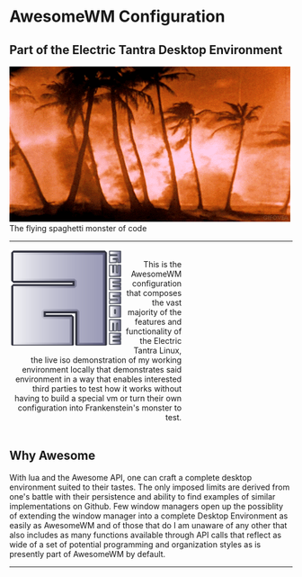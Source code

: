 <h1>AwesomeWM Configuration</h1>
<h2>Part of the Electric Tantra Desktop Environment</h2>
<img src="assets/dreams.gif">
<figcaption>The flying spaghetti monster of code</figcaption>
<hr/>
<div style="display:inline-block;"> 
<img align="left" src="assets/awesome-logo.svg" width="40%;" alt="stylized awesome logo">

<p width="60%" style="width: 60%; padding:0.25rem; " align="right">This is the AwesomeWM configuration that composes the vast majority of the features and functionality of the Electric Tantra Linux, the live iso demonstration of my working environment locally that demonstrates said environment in a way that enables interested third parties to test how it works without having to build a special vm or turn their own configuration into Frankenstein's monster to test. </p>
</div>
<h2>Why Awesome</h2>
<p>With lua and the Awesome API, one can craft a complete desktop environment suited to their tastes. The only imposed limits are derived from one's battle with their persistence and ability to find examples of similar implementations on Github. Few window managers open up the possiblity of extending the window manager into a complete Desktop Environment as easily as AwesomeWM and of those that do I am unaware of any other that also includes as many functions available through API calls that reflect as wide of a set of potential programming and organization styles as is presently part of AwesomeWM by default.  </p>

<hr/>
